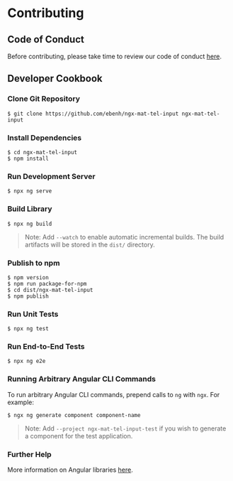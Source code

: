 # Contributing

## Code of Conduct

Before contributing, please take time to review our code of conduct [here](CODE_OF_CONDUCT.md).

## Developer Cookbook

### Clone Git Repository

    $ git clone https://github.com/ebenh/ngx-mat-tel-input ngx-mat-tel-input 

### Install Dependencies

    $ cd ngx-mat-tel-input
    $ npm install

### Run Development Server

    $ npx ng serve

### Build Library

    $ npx ng build

> Note: Add `--watch` to enable automatic incremental builds. The build artifacts will be stored in the `dist/` directory.

### Publish to npm

    $ npm version
    $ npm run package-for-npm
    $ cd dist/ngx-mat-tel-input
    $ npm publish

### Run Unit Tests

    $ npx ng test

### Run End-to-End Tests

    $ npx ng e2e

### Running Arbitrary Angular CLI Commands

To run arbitrary Angular CLI commands, prepend calls to `ng` with `ngx`. For example:

    $ ngx ng generate component component-name

> Note: Add `--project ngx-mat-tel-input-test` if you wish to generate a component for the test application.

### Further Help

More information on Angular libraries [here](https://angular.io/guide/creating-libraries).
